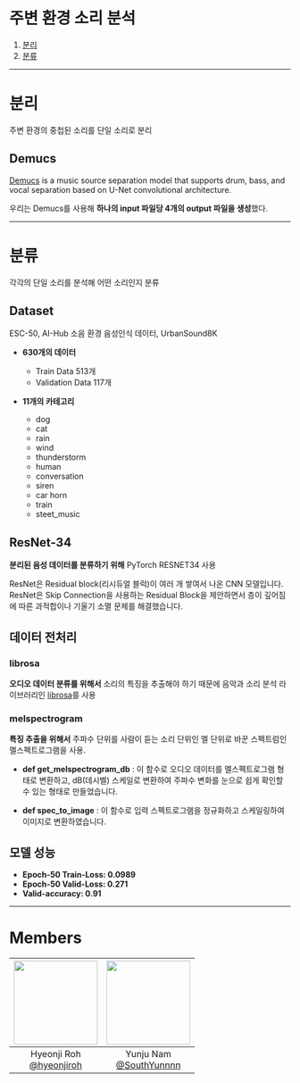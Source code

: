 # 주변 환경 소리 분석
1. [분리](#분리)
2. [분류](#분류)
---
# 분리
주변 환경의 중첩된 소리를 단일 소리로 분리

## Demucs
[Demucs](https://github.com/facebookresearch/demucs) is a music source separation model that supports drum, bass, and vocal separation based on U-Net convolutional architecture.

우리는 Demucs를 사용해 **하나의 input 파일당 4개의 output 파일을 생성**했다.

---
# 분류
각각의 단일 소리를 분석해 어떤 소리인지 분류

## Dataset
ESC-50, AI-Hub 소음 환경 음성인식 데이터, UrbanSound8K

+ __630개의 데이터__
  + Train Data 513개
  + Validation Data 117개

+ __11개의 카테고리__
  + dog
  + cat
  + rain
  + wind
  + thunderstorm
  + human
  + conversation
  + siren
  + car horn
  + train
  + steet_music

## ResNet-34
**분리된 음성 데이터를 분류하기 위해** PyTorch RESNET34 사용

ResNet은 Residual block(리시듀얼 블럭)이 여러 개 쌓여서 나온 CNN 모델입니다. ResNet은 Skip Connection을 사용하는 Residual Block을 제안하면서 층이 깊어짐에 따른 과적합이나 기울기 소멸 문제를 해결했습니다.

## 데이터 전처리
### librosa
**오디오 데이터 분류를 위해서** 소리의 특징을 추출해야 하기 때문에 음악과 소리 분석 라이브러리인 [librosa](https://github.com/librosa/librosa)를 사용

### melspectrogram
**특징 추출을 위해서** 주파수 단위를 사람이 듣는 소리 단위인 멜 단위로 바꾼 스펙트럼인 멜스펙트로그램을 사용.

+ __def get_melspectrogram_db__
: 이 함수로 오디오 데이터를 멜스펙트로그램 형태로 변환하고, dB(데시벨) 스케일로 변환하여 주파수 변화를 눈으로 쉽게 확인할 수 있는 형태로 만들었습니다.

+ __def spec_to_image__
: 이 함수로 입력 스펙트로그램을 정규화하고 스케일링하여 이미지로 변환하였습니다.

## 모델 성능
+ __Epoch-50 Train-Loss: 0.0989__
+ __Epoch-50 Valid-Loss: 0.271__
+ __Valid-accuracy: 0.91__

---
# Members
|<img src="https://avatars.githubusercontent.com/u/108173863?v=4" width="150" height="150"/>|<img src="https://avatars.githubusercontent.com/u/98511311?v=4" width="150" height="150"/>|
|:-:|:-:|
|Hyeonji Roh<br/>[@hyeonjiroh](https://github.com/hyeonjiroh)|Yunju Nam<br/>[@SouthYunnnn](https://github.com/SouthYunnnn)|
